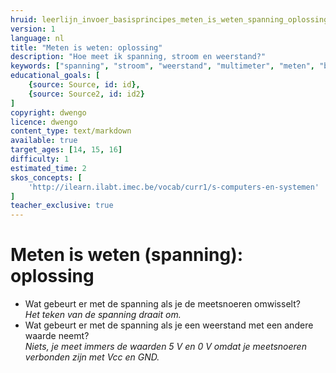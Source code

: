 ```yaml
---
hruid: leerlijn_invoer_basisprincipes_meten_is_weten_spanning_oplossing
version: 1
language: nl
title: "Meten is weten: oplossing"
description: "Hoe meet ik spanning, stroom en weerstand?"
keywords: ["spanning", "stroom", "weerstand", "multimeter", "meten", "basisprincipes", "microcontroller", "µC", "arduino", "dwenguino"]
educational_goals: [
    {source: Source, id: id}, 
    {source: Source2, id: id2}
]
copyright: dwengo
licence: dwengo
content_type: text/markdown
available: true
target_ages: [14, 15, 16]
difficulty: 1
estimated_time: 2
skos_concepts: [
    'http://ilearn.ilabt.imec.be/vocab/curr1/s-computers-en-systemen'
]
teacher_exclusive: true
---
```


# Meten is weten (spanning): oplossing

<ul>
    <li>Wat gebeurt er met de spanning als je de meetsnoeren omwisselt?<br><em>Het teken van de spanning draait om.</em></li>
    <li>Wat gebeurt er met de spanning als je een weerstand met een andere waarde neemt?<br><em>Niets, je meet immers de waarden 5 V en 0 V omdat je meetsnoeren verbonden zijn met Vcc en GND.</em></li>
</ul>

